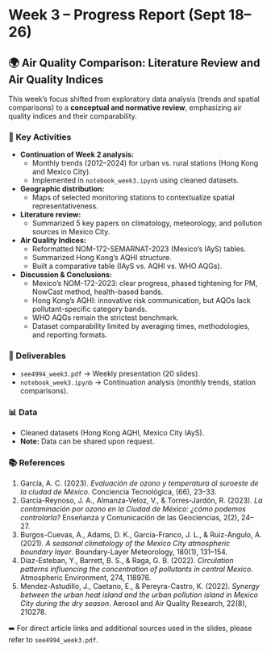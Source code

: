 # Week 3 – Progress Report (Sept 18–26)

## 🌍 Air Quality Comparison: Literature Review and Air Quality Indices

This week’s focus shifted from exploratory data analysis (trends and spatial comparisons) to a **conceptual and normative review**, emphasizing air quality indices and their comparability.

### 🔑 Key Activities
- **Continuation of Week 2 analysis:**  
  - Monthly trends (2012–2024) for urban vs. rural stations (Hong Kong and Mexico City).  
  - Implemented in `notebook_week3.ipynb` using cleaned datasets.  
- **Geographic distribution:**  
  - Maps of selected monitoring stations to contextualize spatial representativeness.  
- **Literature review:**  
  - Summarized 5 key papers on climatology, meteorology, and pollution sources in Mexico City.  
- **Air Quality Indices:**  
  - Reformatted NOM-172-SEMARNAT-2023 (Mexico’s IAyS) tables.  
  - Summarized Hong Kong’s AQHI structure.  
  - Built a comparative table (IAyS vs. AQHI vs. WHO AQGs).  
- **Discussion & Conclusions:**  
  - Mexico’s NOM-172-2023: clear progress, phased tightening for PM, NowCast method, health-based bands.  
  - Hong Kong’s AQHI: innovative risk communication, but AQOs lack pollutant-specific category bands.  
  - WHO AQGs remain the strictest benchmark.  
  - Dataset comparability limited by averaging times, methodologies, and reporting formats.  

### 📂 Deliverables
- `see4994_week3.pdf` → Weekly presentation (20 slides).  
- `notebook_week3.ipynb` → Continuation analysis (monthly trends, station comparisons).  

### 📊 Data
- Cleaned datasets (Hong Kong AQHI, Mexico City IAyS).  
- **Note:** Data can be shared upon request.

### 📚 References
1. García, A. C. (2023). *Evaluación de ozono y temperatura al suroeste de la ciudad de México*. Conciencia Tecnológica, (66), 23–33.  
2. García-Reynoso, J. A., Almanza-Veloz, V., & Torres-Jardón, R. (2023). *La contaminación por ozono en la Ciudad de México: ¿cómo podemos controlarla?* Enseñanza y Comunicación de las Geociencias, 2(2), 24–27.  
3. Burgos-Cuevas, A., Adams, D. K., García-Franco, J. L., & Ruiz-Angulo, A. (2021). *A seasonal climatology of the Mexico City atmospheric boundary layer*. Boundary-Layer Meteorology, 180(1), 131–154.  
4. Díaz-Esteban, Y., Barrett, B. S., & Raga, G. B. (2022). *Circulation patterns influencing the concentration of pollutants in central Mexico*. Atmospheric Environment, 274, 118976.  
5. Mendez-Astudillo, J., Caetano, E., & Pereyra-Castro, K. (2022). *Synergy between the urban heat island and the urban pollution island in Mexico City during the dry season*. Aerosol and Air Quality Research, 22(8), 210278.  

➡️ For direct article links and additional sources used in the slides, please refer to `see4994_week3.pdf`.
